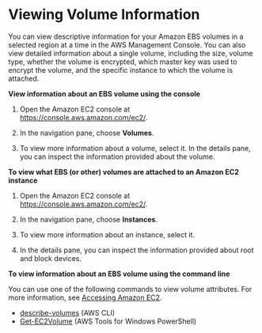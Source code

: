 # Viewing Volume Information<a name="ebs-describing-volumes"></a>

You can view descriptive information for your Amazon EBS volumes in a selected region at a time in the AWS Management Console\. You can also view detailed information about a single volume, including the size, volume type, whether the volume is encrypted, which master key was used to encrypt the volume, and the specific instance to which the volume is attached\.

**View information about an EBS volume using the console**

1. Open the Amazon EC2 console at [https://console\.aws\.amazon\.com/ec2/](https://console.aws.amazon.com/ec2/)\.

1. In the navigation pane, choose **Volumes**\. 

1. To view more information about a volume, select it\. In the details pane, you can inspect the information provided about the volume\.

**To view what EBS \(or other\) volumes are attached to an Amazon EC2 instance**

1. Open the Amazon EC2 console at [https://console\.aws\.amazon\.com/ec2/](https://console.aws.amazon.com/ec2/)\.

1. In the navigation pane, choose **Instances**\. 

1. To view more information about an instance, select it\.

1. In the details pane, you can inspect the information provided about root and block devices\.

**To view information about an EBS volume using the command line**

You can use one of the following commands to view volume attributes\. For more information, see [Accessing Amazon EC2](concepts.md#access-ec2)\.
+ [describe\-volumes](http://docs.aws.amazon.com/cli/latest/reference/ec2/describe-volumes.html) \(AWS CLI\)
+ [Get\-EC2Volume](http://docs.aws.amazon.com/powershell/latest/reference/items/Get-EC2Volume.html) \(AWS Tools for Windows PowerShell\)
